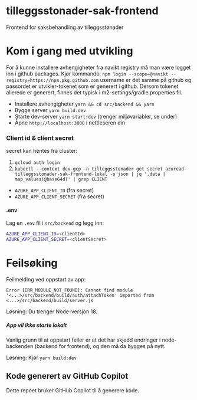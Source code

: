 # tilleggsstonader-sak-frontend
Frontend for saksbehandling av tilleggsstønader

# Kom i gang med utvikling

For å kunne installere avhengigheter fra navikt registry må man være logget inn i github packages. Kjør kommando:
`npm login --scope=@navikt --registry=https://npm.pkg.github.com`
username er det samme på github og passordet er utvikler-tokenet som er generert i github.
Dersom tokenet allerede er generert, finnes det typisk i m2-settings/gradle.properties fil.

* Installere avhengigheter `yarn && cd src/backend && yarn`
* Bygge server `yarn build:dev`
* Starte dev-server `yarn start:dev` (trenger miljøvariabler, se under)
* Åpne `http://localhost:3000` i nettleseren din

### Client id & client secret
secret kan hentes fra cluster:
1. `gcloud auth login`
2. `kubectl --context dev-gcp -n tilleggsstonader get secret azuread-tilleggsstonader-sak-frontend-lokal -o json | jq '.data | map_values(@base64d)' | grep CLIENT`

* `AZURE_APP_CLIENT_ID` (fra secret)
* `AZURE_APP_CLIENT_SECRET` (fra secret)

#### .env
Lag en `.env` fil i `src/backend` og legg inn:
```bash
AZURE_APP_CLIENT_ID=<clientId>
AZURE_APP_CLIENT_SECRET=<clientSecret>
```
# Feilsøking
Feilmelding ved oppstart av app: 
```
Error [ERR_MODULE_NOT_FOUND]: Cannot find module '<...>/src/backend/build/auth/attachToken' imported from <...>/src/backend/build/server.js 
```
Løsning: Du trenger Node-versjon 18. 


##### App vil ikke starte lokalt
Vanlig grunn til at oppstart feiler er at det har skjedd endringer i node-backenden (backend for frontend), og den må da bygges på nytt.

Løsning: Kjør `yarn build:dev`


## Kode generert av GitHub Copilot

Dette repoet bruker GitHub Copilot til å generere kode.
